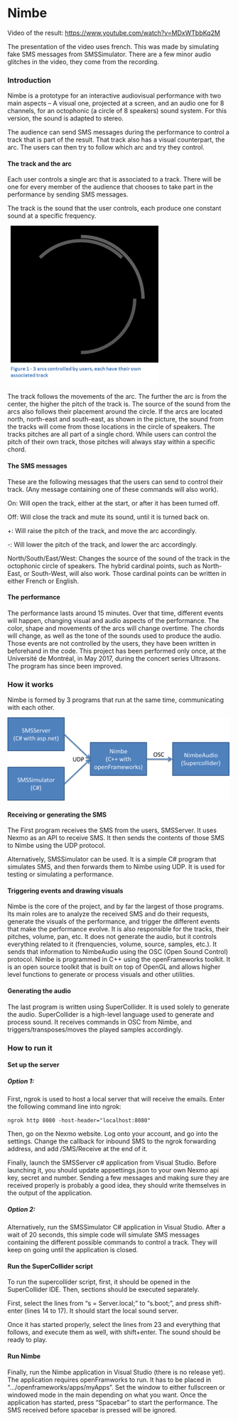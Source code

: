 # Nimbe

Video of the result: https://www.youtube.com/watch?v=MDxWTbbKq2M

The presentation of the video uses french. This was made by simulating fake SMS messages from SMSSimulator. There are a few minor audio glitches in the video, they come from the recording.


### Introduction

Nimbe is a prototype for an interactive audiovisual performance with two main aspects – A visual one, projected at a screen, and an audio one for 8 channels, for an octophonic (a circle of 8 speakers) sound system. For this version, the sound is adapted to stereo.

The audience can send SMS messages during the performance to control a track that is part of the result. That track also has a visual counterpart, the arc. The users can then try to follow which arc and try they control.

#### The track and the arc

Each user controls a single arc that is associated to a track. There will be one for every member of the audience that chooses to take part in the performance by sending SMS messages. 

The track is the sound that the user controls, each produce one constant sound at a specific frequency.

<img src="https://github.com/Vampolka/Nimbe/blob/master/Nimbe/bin/nibmeArc.png" width="340">

The track follows the movements of the arc. The further the arc is from the center, the higher the pitch of the track is. The source of the sound from the arcs also follows their placement around the circle. If the arcs are located north, north-east and south-east, as shown in the picture, the sound from the tracks will come from those locations in the circle of speakers.
The tracks pitches are all part of a single chord. While users can control the pitch of their own track, those pitches will always stay within a specific chord.

#### The SMS messages

These are the following messages that the users can send to control their track. (Any message containing one of these commands will also work).

On: Will open the track, either at the start, or after it has been turned off.

Off: Will close the track and mute its sound, until it is turned back on.

+: Will raise the pitch of the track, and move the arc accordingly.

-: Will lower the pitch of the track, and lower the arc accordingly.

North/South/East/West: Changes the source of the sound of the track in the octophonic circle of speakers. The hybrid cardinal points, such as North-East, or South-West, will also work. Those cardinal points can be written in either French or English.


#### The performance

The performance lasts around 15 minutes. Over that time, different events will happen, changing visual and audio aspects of the performance. The color, shape and movements of the arcs will change overtime. The chords will change, as well as the tone of the sounds used to produce the audio. Those events are not controlled by the users, they have been written in beforehand in the code.
This project has been performed only once, at the Université de Montréal, in May 2017, during the concert series Ultrasons. The program has since been improved.

### How it works

Nimbe is formed by 3 programs that run at the same time, communicating with each other.

<img src="https://github.com/Vampolka/Nimbe/blob/master/Nimbe/bin/nimbeSchema.png" width="500">

#### Receiving or generating the SMS
The First program receives the SMS from the users, SMSServer. It uses Nexmo as an API to receive SMS. It then sends the contents of those SMS to Nimbe using the UDP protocol.

Alternatively, SMSSimulator can be used. It is a simple C# program that simulates SMS, and then forwards them to Nimbe using UDP. It is used for testing or simulating a performance.

#### Triggering events and drawing visuals
Nimbe is the core of the project, and by far the largest of those programs. Its main roles are to analyze the received SMS and do their requests, generate the visuals of the performance, and trigger the different events that make the performance evolve. It is also responsible for the tracks, their pitches, volume, pan, etc. It does not generate the audio, but it controls everything related to it (frenquencies, volume, source, samples, etc.). It sends that information to NimbeAudio using the OSC (Open Sound Control) protocol.
Nimbe is programmed in C++ using the openFrameworks toolkit. It is an open source toolkit that is built on top of OpenGL and allows higher level functions to generate or process visuals and other utilities.


#### Generating the audio

The last program is written using SuperCollider. It is used solely to generate the audio. SuperCollider is a high-level language used to generate and process sound. It receives commands in OSC from Nimbe, and triggers/transposes/moves the played samples accordingly.

### How to run it
#### Set up the server
##### Option 1:
First, ngrok is used to host a local server that will receive the emails. Enter the following command line into ngrok:

```
ngrok http 8080 -host-header="localhost:8080"
```

Then, go on the Nexmo website. Log onto your account, and go into the settings. Change the callback for inbound SMS to the ngrok forwarding address, and add /SMS/Receive at the end of it.

Finally, launch the SMSServer c# application from Visual Studio. Before launching it, you should update appsettings.json to your own Nexmo api key, secret and number. Sending a few messages and making sure they are received properly is probably a good idea, they should write themselves in the output of the application.

##### Option 2:
Alternatively, run the SMSSimulator C# application in Visual Studio. After a wait of 20 seconds, this simple code will simulate SMS messages containing the different possible commands to control a track. They will keep on going until the application is closed.

#### Run the SuperCollider script
To run the supercollider script, first, it should be opened in the SuperCollider IDE. Then, sections should be executed separately.

First, select the lines from “s = Server.local;”  to “s.boot;”, and press shift-enter (lines 14 to 17). It should start the local sound server. 

Once it has started properly, select the lines from 23 and everything that follows, and execute them as well, with shift+enter. The sound should be ready to play.

#### Run Nimbe
Finally, run the Nimbe application in Visual Studio (there is no release yet). The application requires openFramworks to run. It has to be placed in “…/openframeworks/apps/myApps”. Set the window to either fullscreen or windowed mode in the main depending on what you want. Once the application has started, press “Spacebar” to start the performance. The SMS received before spacebar is pressed will be ignored.
